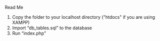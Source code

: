 Read Me

1. Copy the folder to your localhost directory ("htdocs" if you are using XAMPP)
2. Import “db_tables.sql” to the database
3. Run “index.php”
